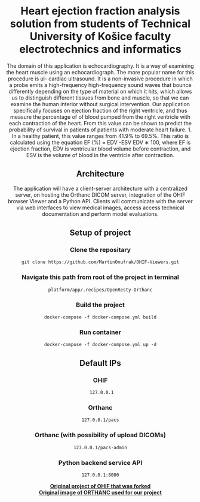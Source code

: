 <!-- prettier-ignore-start -->
<!-- markdownlint-disable -->
<div align="center">
  <h1>Heart ejection fraction analysis solution from students of Technical University of Košice faculty electrotechnics and informatics </h1>
  <p>The domain of this application is echocardiography. It is a way of examining the heart
  muscle using an echocardiograph. The more popular name for this procedure is ul-
  cardiac ultrasound. It is a non-invasive procedure in which a probe emits a high-frequency
  high-frequency sound waves that bounce differently depending on the type of material on which
  it hits, which allows us to distinguish different tissues from bone and muscle, so that we can examine
  the human interior without surgical intervention. Our application specifically focuses on
  ejection fraction of the right ventricle, and thus measure the percentage of
  of blood pumped from the right ventricle with each contraction of the heart. From this
  value can be shown to predict the probability of survival in patients
  of patients with moderate heart failure. 1. In a healthy patient, this value
  ranges from 41.9% to 69.5%. This ratio is calculated using the equation
  EF (%) = EDV -ESV
  EDV ∗ 100, where EF is ejection fraction, EDV is ventricular blood volume
  before contraction, and ESV is the volume of blood in the ventricle after contraction.

<h2> Architecture </h2>

<p>The application will have a client-server architecture with a centralized server, on
hosting the Orthanc DICOM server, integration of the OHIF browser
Viewer and a Python API. Clients will communicate with the server
via web interfaces to view medical images, access
access technical documentation and perform model evaluations.

<h2> Setup of project </h2>

<h3> Clone the repositary </h3>

```
git clone https://github.com/MartinOnufrak/OHIF-Viewers.git
```

<h3> Navigate this path from root of the project in terminal </h3>

```
platform/app/.recipes/OpenResty-Orthanc
```

<h3> Build the project </h3>

```
docker-compose -f docker-compose.yml build
```

<h3> Run container </h3>

```
docker-compose -f docker-compose.yml up -d
```

<h2> Default IPs </h2>

<h3> OHIF </h3>

```
 127.0.0.1
```

<h3> Orthanc </h3>

```
127.0.0.1/pacs
```

<h3> Orthanc (with possibility of upload DICOMs) </h3>

```
127.0.0.1/pacs-admin
```

<h3> Python backend service API </h3>

```
127.0.0.1:8000
```

<div align="center">
  <a href="https://github.com/OHIF/Viewers"><strong>Original project of OHIF that was forked</strong></a>
</div>

<div align="center">
  <a href="https://github.com/jodogne/OrthancDocker"><strong>Original image of ORTHANC used for our project</strong></a>
</div>
